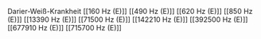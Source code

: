 Darier-Weiß-Krankheit
[[160 Hz (E)]]
[[490 Hz (E)]]
[[620 Hz (E)]]
[[850 Hz (E)]]
[[13390 Hz (E)]]
[[71500 Hz (E)]]
[[142210 Hz (E)]]
[[392500 Hz (E)]]
[[677910 Hz (E)]]
[[715700 Hz (E)]]